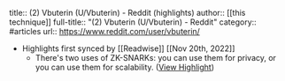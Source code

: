 title:: (2) Vbuterin (U/Vbuterin) - Reddit (highlights)
author:: [[this technique]]
full-title:: "(2) Vbuterin (U/Vbuterin) - Reddit"
category:: #articles
url:: https://www.reddit.com/user/vbuterin/

- Highlights first synced by [[Readwise]] [[Nov 20th, 2022]]
	- There's two uses of ZK-SNARKs: you can use them for privacy, or you can use them for scalability. ([View Highlight](https://read.readwise.io/read/01gj9f7xnnvfnpygtqewb8wtvv))